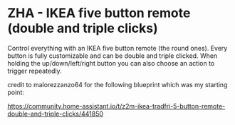 # ZHA - IKEA five button remote (double and triple clicks)

Control everything with an IKEA five button remote (the round ones).
Every button is fully customizable and can be double and triple clicked.
When holding the up/down/left/right button you can also choose an action to trigger repeatedly.
    
credit to malorezzanzo64 for the following blueprint which was my starting point:

https://community.home-assistant.io/t/z2m-ikea-tradfri-5-button-remote-double-and-triple-clicks/441850

